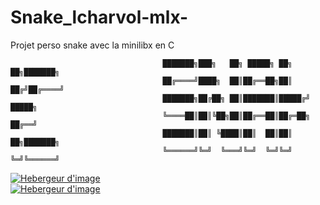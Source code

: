 # Snake_lcharvol-mlx-
Projet perso snake avec la minilibx en C

                                      ███████╗███╗   ██╗ █████╗ ██╗  ██╗███████╗
                                      ██╔════╝████╗  ██║██╔══██╗██║ ██╔╝██╔════╝
                                      ███████╗██╔██╗ ██║███████║█████╔╝ █████╗  
                                      ╚════██║██║╚██╗██║██╔══██║██╔═██╗ ██╔══╝  
                                      ███████║██║ ╚████║██║  ██║██║  ██╗███████╗
                                      ╚══════╝╚═╝  ╚═══╝╚═╝  ╚═╝╚═╝  ╚═╝╚══════╝
                                          
<a target="_blank" href="http://www.hostingpics.net" title="Hebergeur d'image"><img src="http://img4.hostingpics.net/pics/647896ScreenShot20170418at73047PM.png" border="0" alt="Hebergeur d'image" /></a>                                          
<a target="_blank" href="http://www.hostingpics.net" title="Hebergeur d'image"><img src="http://img4.hostingpics.net/pics/869020ScreenShot20170418at73105PM.png" border="0" alt="Hebergeur d'image" /></a>
